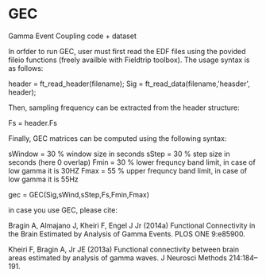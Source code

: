 # GEC
Gamma Event Coupling code + dataset

In orfder to run GEC, user must first read the EDF files using the povided fileio functions (freely availble with Fieldtrip toolbox). The usage syntax is as follows:

header = ft_read_header(filename);
Sig = ft_read_data(filename,'heasder', header);

Then, sampling frequency can be extracted from the header structure:

Fs = header.Fs

Finally, GEC matrices can be computed using the following syntax:

sWindow = 30 % window size in seconds
sStep = 30 % step size in seconds (here 0 overlap)
Fmin = 30 % lower frequncy band limit, in case of low gamma it is 30HZ
Fmax = 55 % upper frequncy band limit, in case of low gamma it is 55Hz

gec = GEC(Sig,sWind,sStep,Fs,Fmin,Fmax)

in case you use GEC, please cite:

Bragin A, Almajano J, Kheiri F, Engel J Jr (2014a) Functional Connectivity in the Brain Estimated by Analysis of Gamma Events. PLOS ONE 9:e85900.

Kheiri F, Bragin A, Jr JE (2013a) Functional connectivity between brain areas estimated by analysis of gamma waves. J Neurosci Methods 214:184–191.

